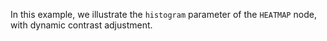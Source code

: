 <!--Add SEO here-->

In this example, we illustrate the `histogram` parameter of the `HEATMAP` node, with dynamic contrast adjustment.